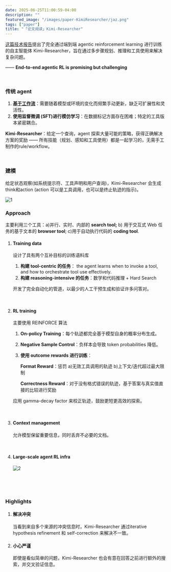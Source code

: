 ```yaml
---
date: 2025-06-25T11:00:59-04:00
description: ""
featured_image: "/images/paper-KimiResearcher/jaz.png"
tags: ["paper"]
title: "「论文阅读」Kimi-Researcher"
---
```


[这篇技术报告](https://moonshotai.github.io/Kimi-Researcher/)提出了完全通过端到端 agentic reinforcement learning 进行训练的自主智能体 Kimi-Researcher，旨在通过多步骤规划、推理和工具使用来解决复杂问题。

—— **End-to-end agentic RL is promising but challenging**

&nbsp;

### 传统 agent

1. **[基于工作流](https://www.anthropic.com/engineering/built-multi-agent-research-system)**：需要随着模型或环境的变化而频繁手动更新，缺乏可扩展性和灵活性。
2. **使用监督微调 (SFT)进行模仿学习**：在数据标记方面存在困难；特定的工具版本紧密耦合。

**Kimi-Researcher**：给定一个查询，agent 探索大量可能的策略，获得正确解决方案的奖励 —— 所有技能（规划、感知和工具使用）都是一起学习的，无需手工制作的rule/workflow。

&nbsp;

### 建模

给定状态观察(如系统提示符、工具声明和用户查询)，Kimi-Researcher 会生成 think和action (action 可以是工具调用，也可以是终止轨迹的指示)。

![1](/images/paper-KimiResearcher/1.png)

### Approach

主要利用三个工具：a)并行、实时、内部的 **search tool;** b) 用于交互式 Web 任务的基于文本的 **browser tool**; c)用于自动执行代码的 **coding tool**.

<!--more-->

1. #### **Training data**

   设计了具有两个互补目标的训练语料库

   1. **构建 tool-centric 的任务**： the agent learns when to invoke a tool, and how to orchestrate tool use effectively.
   2. **构建 reasoning-intensive 的任务**：数学和代码推理 + Hard Search

   开发了完全自动化的管道，以最少的人工干预生成和验证许多问答对。

   &nbsp;

2. #### **RL training**

   主要使用 REINFORCE 算法

   1. **On-policy Training**：每个轨迹都完全基于模型自身的概率分布生成。

   2. **Negative Sample Control**：负样本会导致 token probabilities 降低。

   3. **使用 outcome rewards 进行训练**：

      **Format Reward**：惩罚 a)无效工具调用的轨迹 b)上下文/迭代超过最大限制

      **Correctness Reward**：对于没有格式错误的轨迹，基于答案与真实值直接的比较进行奖励

   应用 gamma-decay factor 来校正轨迹，鼓励更短更高效的探索。

   &nbsp;

3. #### Context management

   允许模型保留重要信息，同时丢弃不必要的文档。

   &nbsp;

4. #### Large-scale agent RL infra

   ![2](/images/paper-KimiResearcher/2.png)

&nbsp;

&nbsp;

### Highlights

1. #### **解决冲突**

   当看到来自多个来源的冲突信息时，Kimi-Researcher 通过iterative hypothesis refinement 和 self-correction 来解决不一致。

2. #### 小心严谨

   即使是看似简单的问题，Kimi-Researcher 也会有意在回答之前进行额外的搜索，并交叉验证信息。




